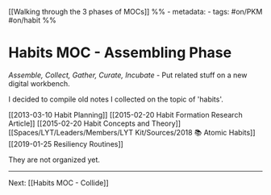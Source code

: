 [[Walking through the 3 phases of MOCs]]
%% - metadata:
	- tags: #on/PKM #on/habit %% 
# Habits MOC - Assembling Phase
*Assemble, Collect, Gather, Curate, Incubate* - Put related stuff on a new digital workbench.

I decided to compile old notes I collected on the topic of 'habits'. 

[[2013-03-10 Habit Planning]]
[[2015-02-20 Habit Formation Research Article]]
[[2015-02-20 Habit Concepts and Theory]]
[[Spaces/LYT/Leaders/Members/LYT Kit/Sources/2018 📚 Atomic Habits]]
[[2019-01-25 Resiliency Routines]]

They are not organized yet.

---
Next: [[Habits MOC - Collide]]



















































